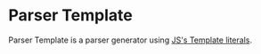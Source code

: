 # Parser Template

Parser Template is a parser generator using [JS's Template literals](https://developer.mozilla.org/en-US/docs/Web/JavaScript/Reference/Template_literals).
